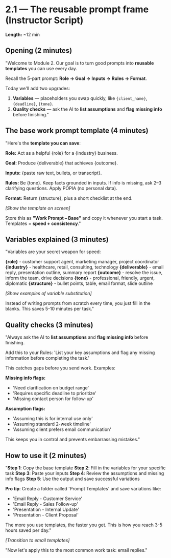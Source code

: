 # 2.1 — The reusable prompt frame (Instructor Script)

**Length:** ~12 min

## Opening (2 minutes)

"Welcome to Module 2. Our goal is to turn good prompts into **reusable templates** you can use every day.

Recall the 5-part prompt: **Role → Goal → Inputs → Rules → Format**.

Today we'll add two upgrades:

1. **Variables** — placeholders you swap quickly, like `{client_name}`, `{deadline}`, `{tone}`.
2. **Quality checks** — ask the AI to **list assumptions** and **flag missing info** before finishing."

## The base work prompt template (4 minutes)

"Here's the **template you can save**:

**Role:** Act as a helpful {role} for a {industry} business.

**Goal:** Produce {deliverable} that achieves {outcome}.

**Inputs:** {paste raw text, bullets, or transcript}.

**Rules:** Be {tone}. Keep facts grounded in inputs. If info is missing, ask 2–3 clarifying questions. Apply POPIA (no personal data).

**Format:** Return {structure}, plus a short checklist at the end.

_[Show the template on screen]_

Store this as **"Work Prompt – Base"** and copy it whenever you start a task. Templates = **speed + consistency**."

## Variables explained (3 minutes)

"Variables are your secret weapon for speed:

**{role}** - customer support agent, marketing manager, project coordinator
**{industry}** - healthcare, retail, consulting, technology
**{deliverable}** - email reply, presentation outline, summary report
**{outcome}** - resolve the issue, inform the team, drive decisions
**{tone}** - professional, friendly, urgent, diplomatic
**{structure}** - bullet points, table, email format, slide outline

_[Show examples of variable substitution]_

Instead of writing prompts from scratch every time, you just fill in the blanks. This saves 5-10 minutes per task."

## Quality checks (3 minutes)

"Always ask the AI to **list assumptions** and **flag missing info** before finishing.

Add this to your Rules: 'List your key assumptions and flag any missing information before completing the task.'

This catches gaps before you send work. Examples:

**Missing info flags:**

- 'Need clarification on budget range'
- 'Requires specific deadline to prioritize'
- 'Missing contact person for follow-up'

**Assumption flags:**

- 'Assuming this is for internal use only'
- 'Assuming standard 2-week timeline'
- 'Assuming client prefers email communication'

This keeps you in control and prevents embarrassing mistakes."

## How to use it (2 minutes)

"**Step 1**: Copy the base template
**Step 2**: Fill in the variables for your specific task
**Step 3**: Paste your inputs
**Step 4**: Review the assumptions and missing info flags
**Step 5**: Use the output and save successful variations

**Pro tip**: Create a folder called 'Prompt Templates' and save variations like:

- 'Email Reply - Customer Service'
- 'Email Reply - Sales Follow-up'
- 'Presentation - Internal Update'
- 'Presentation - Client Proposal'

The more you use templates, the faster you get. This is how you reach 3-5 hours saved per day."

_[Transition to email templates]_

"Now let's apply this to the most common work task: email replies."
